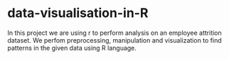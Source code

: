 # data-visualisation-in-R
In this project we are using r to perform analysis on an employee attrition dataset. We perfom preprocessing, manipulation and visualization to find patterns in the given data using R language.

